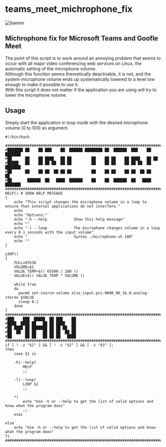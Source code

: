 # teams_meet_michrophone_fix

![banner](https://github.com/user-attachments/assets/7166869f-7044-4e72-95f0-6dddc45b82b1)

## Michrophone fix for Microsoft Teams and Goofle Meet

The point of this script is to work around an annoying problem that seems to occur with all major video conferencing web services on Linux, the automatic setting of the microphone volume. <br />
Although this function seems theoretically deactivable, it is not, and the system microphone volume ends up systematically lowered to a level low enough to make it possible to use it. <br />
With this script it does not matter if the application you are using will try to lower the microphone volume. <br />

## Usage
Simply start the application in loop mode with the desired microphone volume (0 to 100) as argument.

```
#!/bin/bash

#############################################################################################################################################################################
#███████ ██    ██ ███    ██  ██████ ████████ ██  ██████  ███    ██ ███████
#██      ██    ██ ████   ██ ██         ██    ██ ██    ██ ████   ██ ██
#█████   ██    ██ ██ ██  ██ ██         ██    ██ ██    ██ ██ ██  ██ ███████
#██      ██    ██ ██  ██ ██ ██         ██    ██ ██    ██ ██  ██ ██      ██
#██       ██████  ██   ████  ██████    ██    ██  ██████  ██   ████ ███████
#############################################################################################################################################################################
HELP() # SHOW HELP MESSAGE
{
    echo "This script changes the microphone volume in a loop to ensure that external applications do not interfere."
    echo
    echo "Options:"
    echo "-h --help            Show this help message"
    echo ""
    echo "-l --loop            The microphone changes volume in a loop every 0.1 seconds with the input volume"
    echo "                     Syntax ./microphone.sh 100"
    echo ""
}

LOOP()
{
    FULL=65536
    VOLUME=$1
    VALUE_TEMP=$(( 65500 / 100 ))
    VALUE=$(( VALUE_TEMP * VOLUME ))

    while true
    do
      pacmd set-source-volume alsa_input.pci-0000_00_1b.0.analog-stereo $VALUE
      sleep 0.1
    done
}
#############################################################################################################################################################################
#███    ███  █████  ██ ███    ██
#████  ████ ██   ██ ██ ████   ██
#██ ████ ██ ███████ ██ ██ ██  ██
#██  ██  ██ ██   ██ ██ ██  ██ ██
#██      ██ ██   ██ ██ ██   ████
#############################################################################################################################################################################
if [ ! -z "$1" ] && [ ! -z "$2" ] && [ -z "$3" ];
then
    case $1 in

    -h|--help)
        HELP
        ;;

    -l|--loop)
        LOOP $2
        ;;

    *)
        echo "Use -h or --help to get the list of valid options and know what the program does"
        ;;
    esac

else
    echo "Use -h or --help to get the list of valid options and know what the program does"
fi
#############################################################################################################################################################################
```
